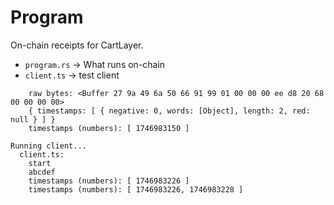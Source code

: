 # Program

On-chain receipts for CartLayer.

* `program.rs` -> What runs on-chain
* `client.ts` -> test client

```
    raw bytes: <Buffer 27 9a 49 6a 50 66 91 99 01 00 00 00 ee d8 20 68 00 00 00 00>
    { timestamps: [ { negative: 0, words: [Object], length: 2, red: null } ] }
    timestamps (numbers): [ 1746983150 ]

Running client...
  client.ts:
    start
    abcdef
    timestamps (numbers): [ 1746983226 ]
    timestamps (numbers): [ 1746983226, 1746983228 ]
```
